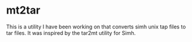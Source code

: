 # mt2tar

This is a utility I have been working on that converts simh unix tap files to tar files. It was inspired by the tar2mt utility for Simh.

